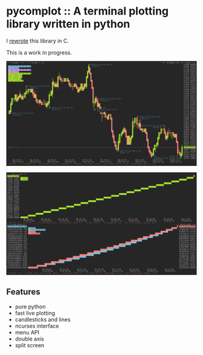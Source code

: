 # pycomplot :: A terminal plotting library written in python

I [rewrote](https://github.com/elcoco/complot) this library in C.  


This is a work in progress.  

![screenshot.png](screenshot.png)

![screenshot2.png](screenshot2.png)

## Features
- pure python
- fast live plotting
- candlesticks and lines
- ncurses interface
- menu API
- double axis
- split screen
